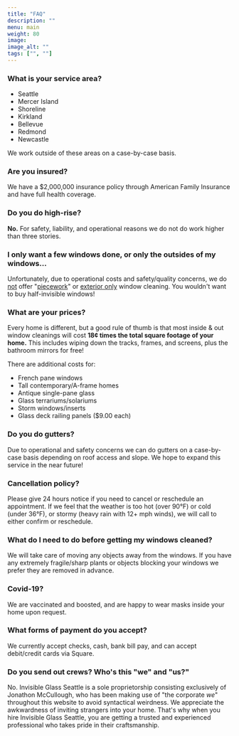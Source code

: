 ```yaml
---
title: "FAQ"
description: ""
menu: main
weight: 80
image: 
image_alt: ""
tags: ["", ""]
---
```

### What is your service area?
* Seattle
* Mercer Island
* Shoreline
* Kirkland
* Bellevue
* Redmond
* Newcastle

We work outside of these areas on a case-by-case basis.

### Are you insured?
We have a $2,000,000 insurance policy through American Family Insurance and have full health coverage.

### Do you do high-rise?
**No.** For safety, liability, and operational reasons we do not do work higher than three stories.

### I only want a few windows done, or only the outsides of my windows...
Unfortunately, due to operational costs and safety/quality concerns, we do <u>not</u> offer "<u>piecework</u>" or <u>exterior only</u> window cleaning. You wouldn't want to buy half-invisible windows!

### What are your prices?
Every home is different, but a good rule of thumb is that most inside & out window cleanings will cost **18¢ times the total square footage of your home.** This includes wiping down the tracks, frames, and screens, plus the bathroom mirrors for free!

There are additional costs for:
* French pane windows 
* Tall contemporary/A-frame homes
* Antique single-pane glass
* Glass terrariums/solariums
* Storm windows/inserts
* Glass deck railing panels ($9.00 each)

### Do you do gutters?
Due to operational and safety concerns we can do gutters on a case-by-case basis depending on roof access and slope. We hope to expand this service in the near future!

### Cancellation policy?
Please give 24 hours notice if you need to cancel or reschedule an appointment. If we feel that the weather is too hot (over 90°F) or cold (under 36°F), or stormy (heavy rain with 12+ mph winds), we will call to either confirm or reschedule.

### What do I need to do before getting my windows cleaned?
We will take care of moving any objects away from the windows. If you have any extremely fragile/sharp plants or objects blocking your windows we prefer they are removed in advance.

### Covid-19?
We are vaccinated and boosted, and are happy to wear masks inside your home upon request.

### What forms of payment do you accept?
We currently accept checks, cash, bank bill pay, and can accept debit/credit cards via Square.

### Do you send out crews? Who's this "we" and "us?"
No. Invisible Glass Seattle is a sole proprietorship consisting exclusively of Jonathon McCullough, who has been making use of "the corporate *we*" throughout this website to avoid syntactical weirdness. We appreciate the awkwardness of inviting strangers into your home. That's why when you hire Invisible Glass Seattle, you are getting a trusted and experienced professional who takes pride in their craftsmanship.